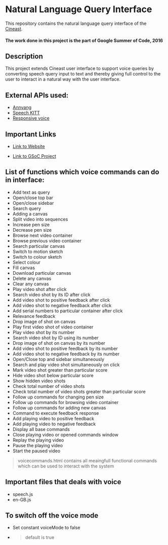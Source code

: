 # Natural Language Query Interface

This repository contains the natural language query interface of the [Cineast](https://github.com/dbisUnibas/cineast).

#### The work done in this project is the part of Google Summer of Code, 2016

## Description

This project extends Cineast user interface to support voice queries by converting speech query input to text and thereby giving full control to the user to interact in a natural way with the user interface. 

## External APIs used:

* [Annyang](https://github.com/TalAter/annyang)
* [Speech KITT](https://github.com/TalAter/SpeechKITT)
* [Responsive voice](http://responsivevoice.org/)

## Important Links

* [Link to Website](http://prateek1985.github.io/vitrivr-ui/)

* [Link to GSoC Project](https://summerofcode.withgoogle.com/projects/#5587149046939648)

## List of functions which voice commands can do in interface:

* Add text as query
* Open/close top bar
* Open/close sidebar
* Search query
* Adding a canvas
* Split video into sequences
* Increase pen size
* Decrease pen size
* Browse next video container
* Browse previous video container
* Search particular canvas
* Switch to motion sketch
* Switch to colour sketch
* Select colour
* Fill canvas
* Download particular canvas
* Delete any canvas
* Clear any canvas
* Play video shot after click
* Search video shot by its ID after click
* Add video shot to positive feedback after click
* Add video shot to negative feedback after click
* Add serial numbers to particular container after click
* Relevance feedback
* Drop image of shot on canvas
* Play first video shot of video container
* Play video shot by its number
* Search video shot by ID using its number
* Drop image of shot on canvas by its number
* Add video shot to positive feedback by its number
* Add video shot to negative feedback by its number
* Open/Close top and sidebar simultaneously
* Search and play video shot simultaneously on click
* Mark video shot greater than particular score
* Hide video shot below particular score
* Show hidden video shots
* Check total number of video shots
* Check total number of video shots greater than particular score
* Follow up commands for changing pen size
* Follow up commands for browsing video container
* Follow up commands for adding new canvas
* Command to execute feedback response
* Add playing video to positive feedback
* Add playing video to negative feedback
* Display all base commands
* Close playing video or opened commands window
* Replay the playing video
* Pause the playing video
* Start the paused video 

> voicecommands.html contains all meaingfull functional commands which can be used to interact with the system

## Important files that deals with voice

* speech.js
* en-GB.js

## To switch off the voice mode

* Set constant voiceMode to false

* > default is true